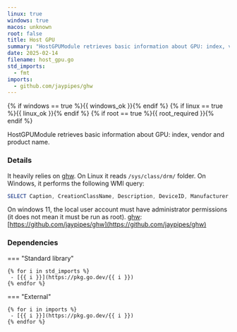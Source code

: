 ```yaml
---
linux: true
windows: true
macos: unknown
root: false
title: Host GPU
summary: "HostGPUModule retrieves basic information about GPU: index, vendor and product name."
date: 2025-02-14
filename: host_gpu.go
std_imports:
  - fmt
imports:
  - github.com/jaypipes/ghw
---
```


{% if windows == true %}{{ windows_ok }}{% endif %}
{% if linux == true %}{{ linux_ok }}{% endif %}
{% if root == true %}{{ root_required }}{% endif %}

HostGPUModule retrieves basic information about GPU: index, vendor and product name.

### Details


It heavily relies on [ghw](/github.com/jaypipes/ghw). On Linux it reads `/sys/class/drm/` folder. On Windows, it performs the following WMI query:

 ```ps1
 SELECT Caption, CreationClassName, Description, DeviceID, Manufacturer, Name, PNPClass, PNPDeviceID FROM Win32_PnPEntity
 ```

On windows 11, the local user account must have administrator permissions (it does not mean it must be run as root). [ghw](/github.com/jaypipes/ghw): [https://github.com/jaypipes/ghw](https://github.com/jaypipes/ghw)

### Dependencies

=== "Standard library"

	{% for i in std_imports %}
	 - [{{ i }}](https://pkg.go.dev/{{ i }})
	{% endfor %}

=== "External"

	{% for i in imports %}
	 - [{{ i }}](https://pkg.go.dev/{{ i }})
	{% endfor %}
